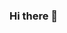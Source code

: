 ### Hi there 👋

<!--
**LucasSurPhP/LucasSurPhP** is a ✨ _special_ ✨ repository because its `README.md` (this file) appears on your GitHub profile.

Here are some ideas to get you started:

![My Stats]
![Top Langs]

- 🔭 I’m currently working on ...
- 🌱 I’m currently learning ...
- 👯 I’m looking to collaborate on ...
- 🤔 I’m looking for help with ...
- 💬 Ask me about ...
- 📫 How to reach me: ...
- 😄 Pronouns: ...
- ⚡ Fun fact: ...
-->
